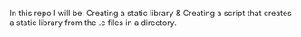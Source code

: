 In this repo I will be:
Creating a static library &
Creating a script that creates a static library from the .c files in a directory.
